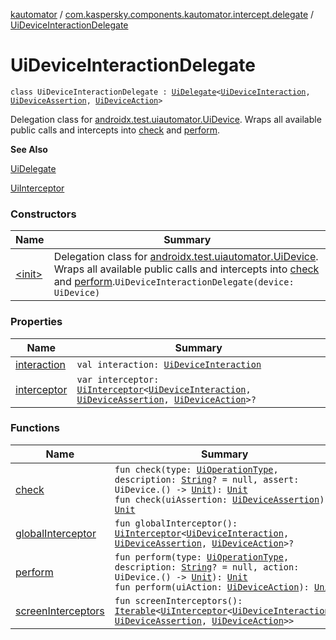 [kautomator](../../index.md) / [com.kaspersky.components.kautomator.intercept.delegate](../index.md) / [UiDeviceInteractionDelegate](./index.md)

# UiDeviceInteractionDelegate

`class UiDeviceInteractionDelegate : `[`UiDelegate`](../-ui-delegate/index.md)`<`[`UiDeviceInteraction`](../../com.kaspersky.components.kautomator.intercept.interaction/-ui-device-interaction/index.md)`, `[`UiDeviceAssertion`](../../com.kaspersky.components.kautomator.intercept.operation/-ui-device-assertion.md)`, `[`UiDeviceAction`](../../com.kaspersky.components.kautomator.intercept.operation/-ui-device-action.md)`>`

Delegation class for [androidx.test.uiautomator.UiDevice](#).
Wraps all available public calls and intercepts into [check](check.md) and [perform](perform.md).

**See Also**

[UiDelegate](../-ui-delegate/index.md)

[UiInterceptor](../../com.kaspersky.components.kautomator.intercept.base/-ui-interceptor/index.md)

### Constructors

| Name | Summary |
|---|---|
| [&lt;init&gt;](-init-.md) | Delegation class for [androidx.test.uiautomator.UiDevice](#). Wraps all available public calls and intercepts into [check](check.md) and [perform](perform.md).`UiDeviceInteractionDelegate(device: UiDevice)` |

### Properties

| Name | Summary |
|---|---|
| [interaction](interaction.md) | `val interaction: `[`UiDeviceInteraction`](../../com.kaspersky.components.kautomator.intercept.interaction/-ui-device-interaction/index.md) |
| [interceptor](interceptor.md) | `var interceptor: `[`UiInterceptor`](../../com.kaspersky.components.kautomator.intercept.base/-ui-interceptor/index.md)`<`[`UiDeviceInteraction`](../../com.kaspersky.components.kautomator.intercept.interaction/-ui-device-interaction/index.md)`, `[`UiDeviceAssertion`](../../com.kaspersky.components.kautomator.intercept.operation/-ui-device-assertion.md)`, `[`UiDeviceAction`](../../com.kaspersky.components.kautomator.intercept.operation/-ui-device-action.md)`>?` |

### Functions

| Name | Summary |
|---|---|
| [check](check.md) | `fun check(type: `[`UiOperationType`](../../com.kaspersky.components.kautomator.intercept.operation/-ui-operation-type/index.md)`, description: `[`String`](https://kotlinlang.org/api/latest/jvm/stdlib/kotlin/-string/index.html)`? = null, assert: UiDevice.() -> `[`Unit`](https://kotlinlang.org/api/latest/jvm/stdlib/kotlin/-unit/index.html)`): `[`Unit`](https://kotlinlang.org/api/latest/jvm/stdlib/kotlin/-unit/index.html)<br>`fun check(uiAssertion: `[`UiDeviceAssertion`](../../com.kaspersky.components.kautomator.intercept.operation/-ui-device-assertion.md)`): `[`Unit`](https://kotlinlang.org/api/latest/jvm/stdlib/kotlin/-unit/index.html) |
| [globalInterceptor](global-interceptor.md) | `fun globalInterceptor(): `[`UiInterceptor`](../../com.kaspersky.components.kautomator.intercept.base/-ui-interceptor/index.md)`<`[`UiDeviceInteraction`](../../com.kaspersky.components.kautomator.intercept.interaction/-ui-device-interaction/index.md)`, `[`UiDeviceAssertion`](../../com.kaspersky.components.kautomator.intercept.operation/-ui-device-assertion.md)`, `[`UiDeviceAction`](../../com.kaspersky.components.kautomator.intercept.operation/-ui-device-action.md)`>?` |
| [perform](perform.md) | `fun perform(type: `[`UiOperationType`](../../com.kaspersky.components.kautomator.intercept.operation/-ui-operation-type/index.md)`, description: `[`String`](https://kotlinlang.org/api/latest/jvm/stdlib/kotlin/-string/index.html)`? = null, action: UiDevice.() -> `[`Unit`](https://kotlinlang.org/api/latest/jvm/stdlib/kotlin/-unit/index.html)`): `[`Unit`](https://kotlinlang.org/api/latest/jvm/stdlib/kotlin/-unit/index.html)<br>`fun perform(uiAction: `[`UiDeviceAction`](../../com.kaspersky.components.kautomator.intercept.operation/-ui-device-action.md)`): `[`Unit`](https://kotlinlang.org/api/latest/jvm/stdlib/kotlin/-unit/index.html) |
| [screenInterceptors](screen-interceptors.md) | `fun screenInterceptors(): `[`Iterable`](https://kotlinlang.org/api/latest/jvm/stdlib/kotlin.collections/-iterable/index.html)`<`[`UiInterceptor`](../../com.kaspersky.components.kautomator.intercept.base/-ui-interceptor/index.md)`<`[`UiDeviceInteraction`](../../com.kaspersky.components.kautomator.intercept.interaction/-ui-device-interaction/index.md)`, `[`UiDeviceAssertion`](../../com.kaspersky.components.kautomator.intercept.operation/-ui-device-assertion.md)`, `[`UiDeviceAction`](../../com.kaspersky.components.kautomator.intercept.operation/-ui-device-action.md)`>>` |
